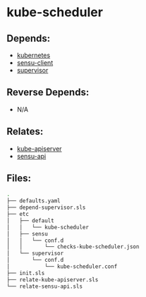 # kube-scheduler

## Depends:

  -  [kubernetes](/salt/kubernetes)
  -  [sensu-client](/salt/sensu-client)
  -  [supervisor](/salt/supervisor)

## Reverse Depends:

  -  N/A

## Relates:

  -  [kube-apiserver](/salt/kube-apiserver)
  -  [sensu-api](/salt/sensu-api)

## Files:

```bash
.
├── defaults.yaml
├── depend-supervisor.sls
├── etc
│   ├── default
│   │   └── kube-scheduler
│   ├── sensu
│   │   └── conf.d
│   │       └── checks-kube-scheduler.json
│   └── supervisor
│       └── conf.d
│           └── kube-scheduler.conf
├── init.sls
├── relate-kube-apiserver.sls
└── relate-sensu-api.sls
```
